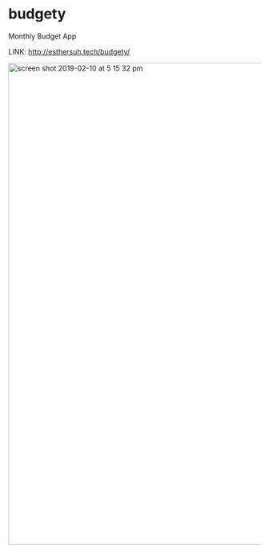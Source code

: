 # budgety
Monthly Budget App

LINK: http://esthersuh.tech/budgety/



<img width="962" alt="screen shot 2019-02-10 at 5 15 32 pm" src="https://user-images.githubusercontent.com/35313629/52543405-55baec00-2d5e-11e9-906c-853dbdd45467.png">
